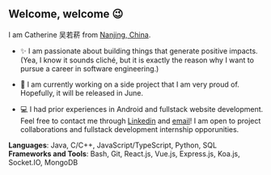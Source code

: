 ## Welcome, welcome 😉
I am Catherine 吴若菥 from [Nanjing, China](https://www.google.com/maps/place/%E4%B8%AD%E5%9B%BD%E6%B1%9F%E8%8B%8F%E7%9C%81%E5%8D%97%E4%BA%AC%E5%B8%82/@17.5126382,77.2950694,3z/data=!4m5!3m4!1s0x35b58c9b668dcd83:0x8ffbb60b79df1b06!8m2!3d32.0583799!4d118.79647).

- ✨ I am passionate about building things that generate positive impacts. (Yea, I know it sounds cliché, but it is exactly the reason why I want to pursue a career in software engineering.)

- 🔭 I am currently working on a side project that I am very proud of. Hopefully, it will be released in June. 
 
- 💻 I had prior experiences in Android and fullstack website development. Feel free to contact me through [Linkedin](https://www.linkedin.com/in/catherine-ruoxi-w-7b46ab183/) and [email](mailto:ruoxi.wu@uwaterloo.ca)! I am open to project collaborations and fullstack development internship opporunities.

**Languages**: Java, C/C++, JavaScript/TypeScript, Python, SQL<br/>
**Frameworks and Tools**: Bash, Git, React.js, Vue.js, Express.js, Koa.js, Socket.IO, MongoDB

